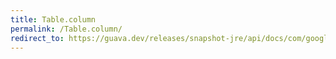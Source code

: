```yaml
---
title: Table.column
permalink: /Table.column/
redirect_to: https://guava.dev/releases/snapshot-jre/api/docs/com/google/common/collect/Table.html#column-C-
---
```

